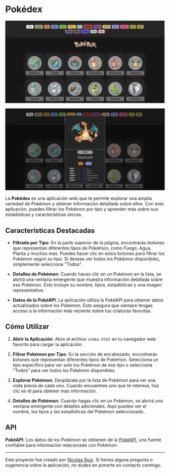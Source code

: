 # Pokédex

![Captura de Pantalla](Img/Captura_de_pantalla.png)

![Captura de Pantalla](./Img/Captura_alerta.png)

La **Pokédex** es una aplicación web que te permite explorar una amplia variedad de Pokémon y obtener información detallada sobre ellos. Con esta aplicación, puedes filtrar los Pokémon por tipo y aprender más sobre sus estadísticas y características únicas. 

## Características Destacadas

* **Filtrado por Tipo**: En la parte superior de la página, encontrarás botones que representan diferentes tipos de Pokémon, como Fuego, Agua, Planta y muchos más. Puedes hacer clic en estos botones para filtrar los Pokémon según su tipo. Si deseas ver todos los Pokémon disponibles, simplemente selecciona "Todos".
  
* **Detalles de Pokémon**: Cuando haces clic en un Pokémon en la lista, se abrirá una ventana emergente que muestra información detallada sobre ese Pokémon. Esto incluye su nombre, tipos, estadísticas y una imagen representativa.
  
* **Datos de la PokéAPI**: La aplicación utiliza la PokéAPI para obtener datos actualizados sobre los Pokémon. Esto asegura que siempre tengas acceso a la información más reciente sobre tus criaturas favoritas.
  

## Cómo Utilizar

1. **Abrir la Aplicación**: Abre el archivo `index.html` en tu navegador web favorito para cargar la aplicación.
  
2. **Filtrar Pokémon por Tipo**: En la sección de encabezado, encontrarás botones que representan diferentes tipos de Pokémon. Selecciona un tipo específico para ver solo los Pokémon de ese tipo o selecciona "Todos" para ver todos los Pokémon disponibles.
  
3. **Explorar Pokémon**: Desplázate por la lista de Pokémon para ver una vista previa de cada uno. Cuando encuentres uno que te interese, haz clic en él para obtener más información.
  
4. **Detalles de Pokémon**: Cuando hagas clic en un Pokémon, se abrirá una ventana emergente con detalles adicionales. Aquí puedes ver el nombre, los tipos y las estadísticas del Pokémon seleccionado.
  

## API

 **PokéAPI**: Los datos de los Pokémon se obtienen de la [PokéAPI](https://pokeapi.co/), una fuente confiable para información relacionada con Pokémon.

***

Este proyecto fue creado por [Nicolas Ruiz](https://github.com/RCNicolas). Si tienes alguna pregunta o sugerencia sobre la aplicación, no dudes en ponerte en contacto conmigo.